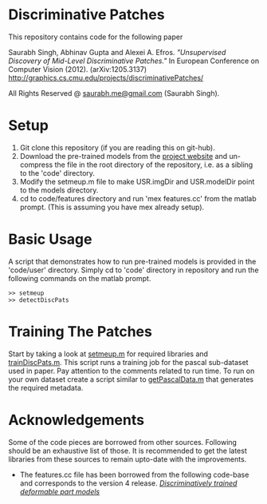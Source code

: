 Discriminative Patches
======================

This repository contains code for the following paper

Saurabh Singh, Abhinav Gupta and Alexei A. Efros. *"Unsupervised Discovery of
Mid-Level Discriminative Patches."* In European Conference on Computer Vision
(2012). (arXiv:1205.3137) http://graphics.cs.cmu.edu/projects/discriminativePatches/

All Rights Reserved @ saurabh.me@gmail.com (Saurabh Singh).


Setup
=====

1. Git clone this repository (if you are reading this on git-hub).
2. Download the pre-trained models from the [project website](http://graphics.cs.cmu.edu/projects/discriminativePatches/) and un-compress the
file in the root directory of the repository, i.e. as a sibling to the 'code'
directory.
3. Modify the setmeup.m file to make USR.imgDir and USR.modelDir point to the
models directory.
4. cd to code/features directory and run 'mex features.cc' from the matlab prompt.
(This is assuming you have mex already setup).  

Basic Usage
===========

A script that demonstrates how to run pre-trained models is provided in the
'code/user' directory. Simply cd to 'code' directory in repository and run the
following commands on the matlab prompt. 

    >> setmeup
    >> detectDiscPats

Training The Patches
====================

Start by taking a look at
[setmeup.m](https://github.com/saurabhme/discriminative-patches/blob/master/code/setmeup.m)
for required libraries and 
[trainDiscPats.m](https://github.com/saurabhme/discriminative-patches/blob/master/code/user/trainDiscPats.m).
This script runs a training job for the pascal sub-dataset used in paper. Pay
attention to the comments related to run time. To run on your own dataset create
a script similar to
[getPascalData.m](https://github.com/saurabhme/discriminative-patches/blob/master/code/datasets/pascal/getPascalData.m)
that generates the required metadata.


Acknowledgements
================
Some of the code pieces are borrowed from other sources. Following should be an
exhaustive list of those. It is recommended to get the latest libraries from
these sources to remain upto-date with the improvements.

* The features.cc file has been borrowed from the following code-base and
corresponds to the version 4 release.
[_Discriminatively trained deformable part models_](http://people.cs.uchicago.edu/~rbg/latent/)

